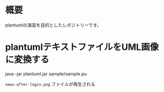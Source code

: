 # 概要
plantumlの演習を目的としたレポジトリーです。

# plantumlテキストファイルをUML画像に変換する
java -jar plantuml.jar sample/sample.pu

`news-after-login.png` ファイルが再生される
